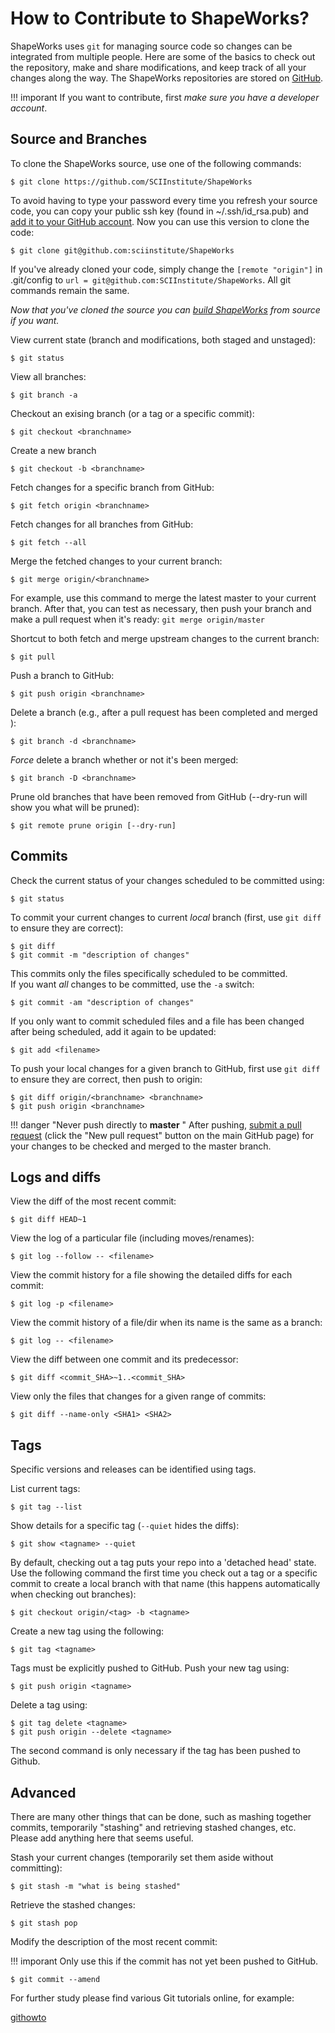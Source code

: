 # How to Contribute to ShapeWorks?

<!--## Source Management using Git
-->

ShapeWorks uses `git` for managing source code so changes can be integrated from multiple people. Here are some of the basics to check out the repository, make and share modifications, and keep track of all your changes along the way.
The ShapeWorks repositories are stored on [GitHub](https://github.com/SCIInstitute/ShapeWorks). 

!!! imporant
    If you want to contribute, first _make sure you have a developer account_.  
  

## Source and Branches

To clone the ShapeWorks source, use one of the following commands:  
```
$ git clone https://github.com/SCIInstitute/ShapeWorks
```

To avoid having to type your password every time you refresh your source code, you can copy your public ssh key (found in ~/.ssh/id_rsa.pub) and [add it to your GitHub account](https://github.com/settings/keys). Now you can use this version to clone the code: 
```
$ git clone git@github.com:sciinstitute/ShapeWorks
```
If you've already cloned your code, simply change the `[remote "origin"]` in .git/config to `url = git@github.com:SCIInstitute/ShapeWorks`. All git commands remain the same.

_Now that you've cloned the source you can [build ShapeWorks](build.md) from source if you want._

View current state (branch and modifications, both staged and unstaged):  
```
$ git status
```

View all branches:  
```
$ git branch -a
```

Checkout an exising branch (or a tag or a specific commit):  
```
$ git checkout <branchname>
```

Create a new branch
```
$ git checkout -b <branchname>
```

Fetch changes for a specific branch from GitHub:  
```
$ git fetch origin <branchname>
```

Fetch changes for all branches from GitHub:  
```
$ git fetch --all
```

Merge the fetched changes to your current branch:  
```
$ git merge origin/<branchname>
```
For example, use this command to merge the latest master to your current branch. After that, you can test as necessary, then push your branch and make a pull request when it's ready:
`git merge origin/master`

Shortcut to both fetch and merge upstream changes to the current branch:  
```
$ git pull
```

Push a branch to GitHub:  
```
$ git push origin <branchname>
```

Delete a branch (e.g., after a pull request has been completed and merged ):  
```
$ git branch -d <branchname>
```

_Force_ delete a branch whether or not it's been merged:  
```
$ git branch -D <branchname>
```

Prune old branches that have been removed from GitHub (--dry-run will show you what will be pruned):  
```
$ git remote prune origin [--dry-run]
```

## Commits

Check the current status of your changes scheduled to be committed using:  
```
$ git status
```

To commit your current changes to current *local* branch (first, use `git diff` to ensure they are correct):  
```
$ git diff
$ git commit -m "description of changes"
```

This commits only the files specifically scheduled to be committed.  
If you want _all_ changes to be committed, use the `-a` switch:  
```
$ git commit -am "description of changes"
```
If you only want to commit scheduled files and a file has been changed after being scheduled, add it again to be updated:  
```
$ git add <filename>
```

To push your local changes for a given branch to GitHub, first use `git diff` to ensure they are correct, then push to origin:  
```
$ git diff origin/<branchname> <branchname>
$ git push origin <branchname>
```

!!! danger "Never push directly to **master** "
    After pushing, [submit a pull request](https://github.com/SCIInstitute/ShapeWorks/pull/new/master) (click the "New pull request" button on the main GitHub page) for your changes to be checked and merged to the master branch.

## Logs and diffs

View the diff of the most recent commit:  
```
$ git diff HEAD~1
```

View the log of a particular file (including moves/renames):  
```
$ git log --follow -- <filename>
```

View the commit history for a file showing the detailed diffs for each commit:  
```
$ git log -p <filename>
```

View the commit history of a file/dir when its name is the same as a branch:  
```
$ git log -- <filename>
```

View the diff between one commit and its predecessor:  
```
$ git diff <commit_SHA>~1..<commit_SHA>
```

View only the files that changes for a given range of commits:  
```
$ git diff --name-only <SHA1> <SHA2>
```

## Tags

Specific versions and releases can be identified using tags. 

List current tags:
```
$ git tag --list
```

Show details for a specific tag (`--quiet` hides the diffs):
```
$ git show <tagname> --quiet
```

By default, checking out a tag puts your repo into a 'detached head' state. Use the following command the first time you check out a tag or a specific commit to create a local branch with that name (this happens automatically when checking out branches):  
```
$ git checkout origin/<tag> -b <tagname>
```

Create a new tag using the following:  
```
$ git tag <tagname>
```

Tags must be explicitly pushed to GitHub. Push your new tag using:  
```
$ git push origin <tagname>
```

Delete a tag using:  
```
$ git tag delete <tagname>
$ git push origin --delete <tagname>
```
The second command is only necessary if the tag has been pushed to Github.  

## Advanced
There are many other things that can be done, such as mashing together commits, temporarily "stashing" and retrieving stashed changes, etc.
Please add anything here that seems useful.

Stash your current changes (temporarily set them aside without committing):
```
$ git stash -m "what is being stashed"
```

Retrieve the stashed changes:
```
$ git stash pop
```

Modify the description of the most recent commit:  

!!! imporant 
    Only use this if the commit has not yet been pushed to GitHub. 
     
```
$ git commit --amend
```

For further study please find various Git tutorials online, for example:

[githowto](https://githowto.com)

